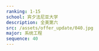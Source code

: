 ```yaml
---
ranking: 1-15
school: 宾夕法尼亚大学
description: 全美第六
src: /assets/offer_update/040.jpg
major: 系统工程
sequence: 40
---
```

